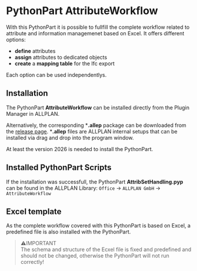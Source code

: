# PythonPart AttributeWorkflow
With this PythonPart it is possible to fullfill the complete workflow related to attribute and information managemenet based on Excel. It offers different options:
- **define** attributes
- **assign** attributes to dedicated objects
- **create** a **mapping table** for the Ifc export

Each option can be used independentlys.

## Installation
The PythonPart **AttributeWorkflow** can be installed directly from the Plugin Manager in ALLPLAN. 

Alternatively, the corresponding ***.allep** package can be downloaded from the [release page](https://github.com/AnkeNiedermaier/attribute-workflow-public/releases). ***.allep** files are ALLPLAN internal setups that can be installed via drag and drop into the program window.

At least the version 2026 is needed to install the PythonPart.

## Installed PythonPart Scripts
If the installation was successfull, the PythonPart **AttribSetHandling.pyp** can be found
in the ALLPLAN Library:
`Office` → `ALLPLAN GmbH` → `AttributeWorkflow`

## Excel template
As the complete workflow covered with this PythonPart is based on Excel, a predefined file is also installed with the PythonPart.

> ⚠️IMPORTANT\
The schema and structure of the Ecxel file is fixed and predefined and should not be changed, otherwise the PythonPart will not run correctly!
